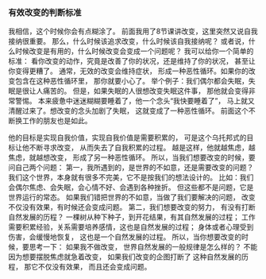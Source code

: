 ### 有效改变的判断标准
我相信，这个时候你会有点糊涂了。
前面我用了8节课讲改变，这里突然又说自我接纳很重要。
那么，什么时候该追求改变，什么时候该自我接纳呢？
或者说，什么时候改变是有用的，什么时候改变会变成一个问题呢？
我可以给你一个简单的标准：
看你改变的动作，究竟是改善了你的状况，还是维持了你的状况，
甚至让你变得更糟了。
通常，无效的改变会维持症状，
形成一种恶性循环。如果你的改变包含在这种恶性循环里，
那你就要小心了。
举个例子：我们偶尔都会失眠，失眠是很让人痛苦的。
但是，如果失眠的人很想改变失眠这件事，
那他就会变得非常警惕。
本来疲惫中迷迷糊糊要睡着了，他一个念头“我快要睡着了”，
马上就又清醒过来了。想改变的念头加剧了失眠，
这就变成了一种恶性循环。
前面这个不断换工作的朋友也是如此。

他的目标是实现自我价值，实现自我价值是需要积累的，
可是这个乌托邦式的目标让他不断寻求改变，
从而失去了自我积累的过程。
越是这样，他就越焦虑，越焦虑，就越想改变，
形成了另一种恶性循环。
所以，当我们想要改变的时候，要问自己两个问题：
第一，我所遇到的，是世界的不如意，还是需要改变的问题？
我们这个世界，本身就有很多不完美，它不是按我们的想法设计的。
比如：我们会偶尔焦虑、会失眠，会心情不好、会遇到各种挫折。
但这些都不是问题，它是世界运行的常态。
如果我们错把世界的不如意，当做了我们要解决的问题，
改变不仅没有效果，有时候还会变成问题。
第二，我们想要改变的努力，
有没有打断自然发展的历程？
一棵树从种下种子，到开花结果，有其自然发展的过程；
工作需要积累经验，关系需要培养感情，这也是自然发展的过程；
身体或者心理受到伤害，会缓慢地恢复，
这也是一个自然发展的过程。
所以，当你想要改变的时候，要思考一下：
如果我不做改变，
世界自然发展的一般规律是怎么样的？
不能因为想要摆脱焦虑就急着改变，
如果我们改变的企图打断了
这种自然发展的历程，
那它不仅没有效果，
而且还会变成问题。
